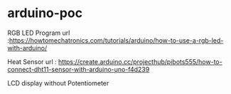 # arduino-poc

RGB LED Program url :https://howtomechatronics.com/tutorials/arduino/how-to-use-a-rgb-led-with-arduino/

Heat Sensor url : https://create.arduino.cc/projecthub/pibots555/how-to-connect-dht11-sensor-with-arduino-uno-f4d239

LCD display without Potentiometer